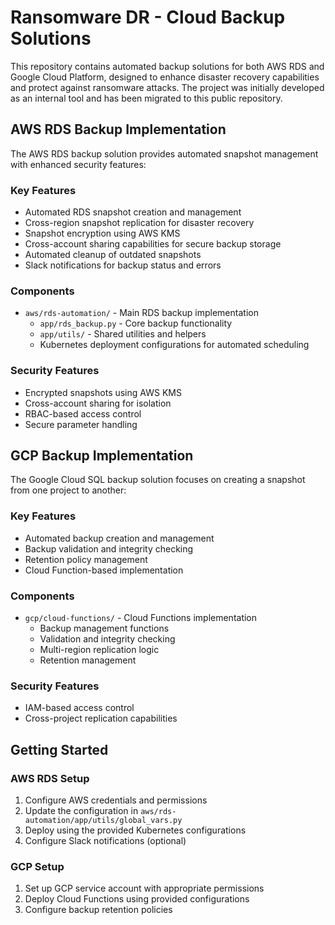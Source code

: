 # Ransomware DR - Cloud Backup Solutions

This repository contains automated backup solutions for both AWS RDS and Google Cloud Platform, designed to enhance disaster recovery capabilities and protect against ransomware attacks. The project was initially developed as an internal tool and has been migrated to this public repository.

## AWS RDS Backup Implementation

The AWS RDS backup solution provides automated snapshot management with enhanced security features:

### Key Features
- Automated RDS snapshot creation and management
- Cross-region snapshot replication for disaster recovery
- Snapshot encryption using AWS KMS
- Cross-account sharing capabilities for secure backup storage
- Automated cleanup of outdated snapshots
- Slack notifications for backup status and errors

### Components
- `aws/rds-automation/` - Main RDS backup implementation
  - `app/rds_backup.py` - Core backup functionality
  - `app/utils/` - Shared utilities and helpers
  - Kubernetes deployment configurations for automated scheduling

### Security Features
- Encrypted snapshots using AWS KMS
- Cross-account sharing for isolation
- RBAC-based access control
- Secure parameter handling

## GCP Backup Implementation

The Google Cloud SQL backup solution focuses on creating a snapshot from one project to another:

### Key Features
- Automated backup creation and management
- Backup validation and integrity checking
- Retention policy management
- Cloud Function-based implementation

### Components
- `gcp/cloud-functions/` - Cloud Functions implementation
  - Backup management functions
  - Validation and integrity checking
  - Multi-region replication logic
  - Retention management

### Security Features
- IAM-based access control
- Cross-project replication capabilities

## Getting Started

### AWS RDS Setup
1. Configure AWS credentials and permissions
2. Update the configuration in `aws/rds-automation/app/utils/global_vars.py`
3. Deploy using the provided Kubernetes configurations
4. Configure Slack notifications (optional)

### GCP Setup
1. Set up GCP service account with appropriate permissions
2. Deploy Cloud Functions using provided configurations
3. Configure backup retention policies
